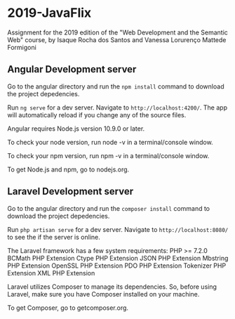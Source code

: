 # 2019-JavaFlix
Assignment for the 2019 edition of the "Web Development and the Semantic Web" course, by Isaque Rocha dos Santos and Vanessa Lorurenço Mattede Formigoni

## Angular Development server
Go to the angular directory and run the `npm install` command to download the project depedencies.

Run `ng serve` for a dev server. Navigate to `http://localhost:4200/`. The app will automatically reload if you change any of the source files.

Angular requires Node.js version 10.9.0 or later.

To check your node version, run node -v in a terminal/console window.

To check your npm version, run npm -v in a terminal/console window.

To get Node.js and npm, go to nodejs.org.

## Laravel Development server
Go to the angular directory and run the `composer install` command to download the project depedencies.

Run `php artisan serve` for a dev server. Navigate to `http://localhost:8080/` to see the if the server is online.

The Laravel framework has a few system requirements:
PHP >= 7.2.0
BCMath PHP Extension
Ctype PHP Extension
JSON PHP Extension
Mbstring PHP Extension
OpenSSL PHP Extension
PDO PHP Extension
Tokenizer PHP Extension
XML PHP Extension

Laravel utilizes Composer to manage its dependencies. So, before using Laravel, make sure you have Composer installed on your machine.

To get Composer, go to getcomposer.org.
